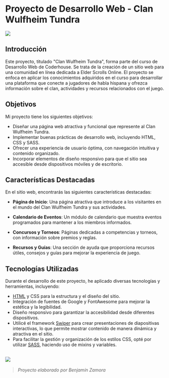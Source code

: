 # Proyecto de Desarrollo Web - Clan Wulfheim Tundra

[![](https://i.imgur.com/FJjPYgW.png)](https://i.imgur.com/FJjPYgW.png)

## Introducción

Este proyecto, titulado "Clan Wulfheim Tundra", forma parte del curso de Desarrollo Web de Coderhouse. Se trata de la creación de un sitio web para una comunidad en línea dedicada a Elder Scrolls Online. El proyecto se enfoca en aplicar los conocimientos adquiridos en el curso para desarrollar una plataforma que conecte a jugadores de habla hispana y ofrezca información sobre el clan, actividades y recursos relacionados con el juego.

## Objetivos

Mi proyecto tiene los siguientes objetivos:

- Diseñar una página web atractiva y funcional que represente al Clan Wulfheim Tundra.
- Implementar buenas prácticas de desarrollo web, incluyendo HTML, CSS y SASS.
- Ofrecer una experiencia de usuario óptima, con navegación intuitiva y contenido organizado.
- Incorporar elementos de diseño responsivo para que el sitio sea accesible desde dispositivos móviles y de escritorio.

## Características Destacadas

En el sitio web, encontrarás las siguientes características destacadas:

- **Página de Inicio**: Una página atractiva que introduce a los visitantes en el mundo del Clan Wulfheim Tundra y sus actividades.

- **Calendario de Eventos**: Un módulo de calendario que muestra eventos programados para mantener a los miembros informados.

- **Concursos y Torneos**: Páginas dedicadas a competencias y torneos, con información sobre premios y reglas.

- **Recursos y Guías**: Una sección de ayuda que proporciona recursos útiles, consejos y guías para mejorar la experiencia de juego.

## Tecnologías Utilizadas

Durante el desarrollo de este proyecto, he aplicado diversas tecnologías y herramientas, incluyendo:

- [HTML](https://github.com/kroquetaolo/PF-Zamora/blob/main/index.html "index.html") y CSS para la estructura y el diseño del sitio. 
- Integración de fuentes de Google y FontAwesome para mejorar la estética y la legibilidad.
- Diseño responsivo para garantizar la accesibilidad desde diferentes dispositivos.
- Utilicé el framework [Swiper](https://github.com/kroquetaolo/PF-Zamora/blob/main/pages/concurso-y-torneos.html#L10 "html con Swiper") para crear presentaciones de diapositivas interactivas, lo que permite mostrar contenido de manera dinámica y atractiva en el sitio. 
- Para facilitar la gestión y organización de los estilos CSS, opté por utilizar [SASS](https://github.com/kroquetaolo/PF-Zamora/tree/main/scss "SASS"), haciendo uso de mixins y variables. 

[![](https://i.imgur.com/HdtVv06.png)](https://i.imgur.com/HdtVv06.png)
------------

> *Proyecto elaborado por Benjamín Zamora*
